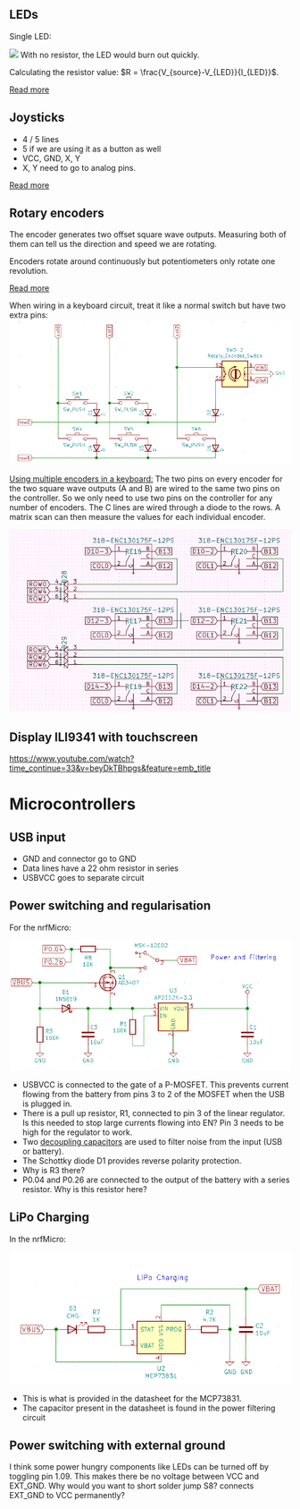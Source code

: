 ## LEDs
Single LED:

![](https://www.electronicshub.org/wp-content/uploads/2017/10/Simple-LED-Circuits-Circuit-1.jpg)
With no resistor, the LED would burn out quickly.

Calculating the resistor value: $R = \frac{V_{source}-V_{LED}}{I_{LED}}$.

[Read more](https://www.electronicshub.org/simple-led-circuits/)

## Joysticks
- 4 / 5 lines
- 5 if we are using it as a button as well
- VCC, GND, X, Y
- X, Y need to go to analog pins.

[Read more](https://www.brainy-bits.com/arduino-joystick-tutorial/)

## Rotary encoders
The encoder generates two offset square wave outputs. Measuring both of them can tell us the direction and speed we are rotating.

Encoders rotate around continuously but potentiometers only rotate one revolution.

[Read more](https://www.electroschematics.com/rotary-encoder-arduino/)

When wiring in a keyboard circuit, treat it like a normal switch but have two extra pins:
![](rotary_encoder_keyboard.png)

[Using multiple encoders in a keyboard:](https://www.youtube.com/watch?v=DyHxccSvsPs) The two pins on every encoder for the two square wave outputs (A and B) are wired to the same two pins on the controller. So we only need to use two pins on the controller for any number of encoders. The C lines are wired through a diode to the rows. A matrix scan can then measure the values for each individual encoder.

![](multiple_rotary_encoders.png)

## Display ILI9341 with touchscreen
https://www.youtube.com/watch?time_continue=33&v=beyDkTBhpgs&feature=emb_title

# Microcontrollers

## USB input
- GND and connector go to GND
- Data lines have a 22 ohm resistor in series
- USBVCC goes to separate circuit

## Power switching and regularisation
For the nrfMicro:

![](power_filtering_nrfmicro.PNG)

- USBVCC is connected to the gate of a P-MOSFET. This prevents current flowing from the battery from pins 3 to 2 of the MOSFET when the USB is plugged in. 
- There is a pull up resistor, R1, connected to pin 3 of the linear regulator. Is this needed to stop large currents flowing into EN? Pin 3 needs to be high for the regulator to work.
- Two [decoupling capacitors](https://www.youtube.com/watch?v=BpuCv4hfYZU) are used to filter noise from the input (USB or battery). 
- The Schottky diode D1 provides reverse polarity protection.
- Why is R3 there?
- P0.04 and P0.26 are connected to the output of the battery with a series resistor. Why is this resistor here?

## LiPo Charging
In the nrfMicro:

![](nrfmicro_lipo_charging.png)

- This is what is provided in the datasheet for the MCP73831.
- The capacitor present in the datasheet is found in the power filtering circuit

## Power switching with external ground
I think some power hungry components like LEDs can be turned off by toggling pin 1.09. This makes there be no voltage between VCC and EXT_GND. Why would you want to short solder jump S8? connects EXT_GND to VCC permanently?

